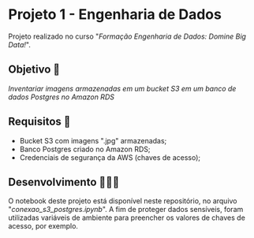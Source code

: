 # Projeto 1 - Engenharia de Dados

Projeto realizado no curso "*Formação Engenharia de Dados: Domine Big Data!*".

## Objetivo 🎯
*Inventariar imagens armazenadas em um bucket S3 em um banco de dados Postgres no Amazon RDS*

## Requisitos 📄
- Bucket S3 com imagens ".jpg" armazenadas;
- Banco Postgres criado no Amazon RDS;
- Credenciais de segurança da AWS (chaves de acesso);

## Desenvolvimento 👨🏻‍💻
O notebook deste projeto está disponível neste repositório, no arquivo "*conexao_s3_postgres.ipynb*".
A fim de proteger dados sensíveis, foram utilizadas variáveis de ambiente para preencher os valores de chaves de acesso, por exemplo.
